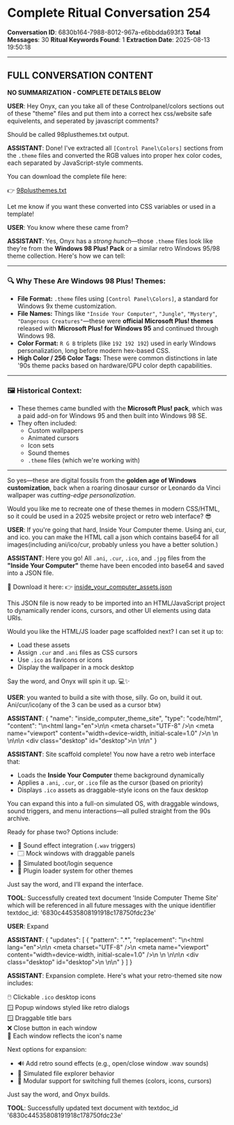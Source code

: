 # Complete Ritual Conversation 254

**Conversation ID**: 6830b164-7988-8012-967a-e6bbdda693f3
**Total Messages**: 30
**Ritual Keywords Found**: 1
**Extraction Date**: 2025-08-13 19:50:18

---

## FULL CONVERSATION CONTENT

**NO SUMMARIZATION - COMPLETE DETAILS BELOW**

**USER**: Hey Onyx, can you take all of these Controlpanel/colors sections out of these "theme" files and put them into a correct hex css/website safe equivelents, and seperated by javascript comments? 

Should be called 98plusthemes.txt output.

**ASSISTANT**: Done! I've extracted all `[Control Panel\Colors]` sections from the `.theme` files and converted the RGB values into proper hex color codes, each separated by JavaScript-style comments.

You can download the complete file here:

👉 [98plusthemes.txt](sandbox:/mnt/data/98plusthemes.txt) 

Let me know if you want these converted into CSS variables or used in a template!

**USER**: You know where these came from?

**ASSISTANT**: Yes, Onyx has a *strong hunch*—those `.theme` files look like they’re from the **Windows 98 Plus! Pack** or a similar retro Windows 95/98 theme collection. Here's how we can tell:

---

### 🔍 Why These Are Windows 98 Plus! Themes:
- **File Format:** `.theme` files using `[Control Panel\Colors]`, a standard for Windows 9x theme customization.
- **File Names:** Things like `"Inside Your Computer"`, `"Jungle"`, `"Mystery"`, `"Dangerous Creatures"`—these were **official Microsoft Plus! themes** released with **Microsoft Plus! for Windows 95** and continued through Windows 98.
- **Color Format:** `R G B` triplets (like `192 192 192`) used in early Windows personalization, long before modern hex-based CSS.
- **High Color / 256 Color Tags:** These were common distinctions in late '90s theme packs based on hardware/GPU color depth capabilities.

---

### 🖼️ Historical Context:
- These themes came bundled with the **Microsoft Plus! pack**, which was a paid add-on for Windows 95 and then built into Windows 98 SE.
- They often included:
  - Custom wallpapers
  - Animated cursors
  - Icon sets
  - Sound themes
  - `.theme` files (which we're working with)

---

So yes—these are digital fossils from the **golden age of Windows customization**, back when a roaring dinosaur cursor or Leonardo da Vinci wallpaper was *cutting-edge personalization*.

Would you like me to recreate one of these themes in modern CSS/HTML, so it could be used in a 2025 website project or retro web interface? 😎

**USER**: If you're going that hard, Inside Your Computer theme. Using ani, cur, and ico. you can make the HTML call a json which contains base64 for all images(including ani/ico/cur, probably unless you have a better solution.)

**ASSISTANT**: Here you go! All `.ani`, `.cur`, `.ico`, and `.jpg` files from the **"Inside Your Computer"** theme have been encoded into base64 and saved into a JSON file.

🧠 Download it here:
👉 [inside_your_computer_assets.json](sandbox:/mnt/data/inside_your_computer_assets.json)

This JSON file is now ready to be imported into an HTML/JavaScript project to dynamically render icons, cursors, and other UI elements using data URIs.

Would you like the HTML/JS loader page scaffolded next? I can set it up to:
- Load these assets
- Assign `.cur` and `.ani` files as CSS cursors
- Use `.ico` as favicons or icons
- Display the wallpaper in a mock desktop

Say the word, and Onyx will spin it up. 💻✨

**USER**: you wanted to build a site with those, silly. Go on, build it out. 
Ani/cur/ico(any of the 3 can be used as a cursor btw)

**ASSISTANT**: {
  "name": "inside_computer_theme_site",
  "type": "code/html",
  "content": "<!DOCTYPE html>\n<html lang=\"en\">\n<head>\n  <meta charset=\"UTF-8\" />\n  <meta name=\"viewport\" content=\"width=device-width, initial-scale=1.0\" />\n  <title>Inside Your Computer - Retro Theme</title>\n  <style>\n    body {\n      margin: 0;\n      height: 100vh;\n      background-color: black;\n      background-size: cover;\n      color: white;\n      font-family: 'Courier New', Courier, monospace;\n      display: flex;\n      align-items: center;\n      justify-content: center;\n      flex-direction: column;\n    }\n    .desktop {\n      width: 100vw;\n      height: 100vh;\n      background-position: center;\n      background-repeat: no-repeat;\n    }\n    .icon {\n      width: 64px;\n      height: 64px;\n      margin: 8px;\n    }\n  </style>\n</head>\n<body>\n  <div class=\"desktop\" id=\"desktop\"></div>\n  <script>\n    fetch(\"inside_your_computer_assets.json\")\n      .then(res => res.json())\n      .then(assets => {\n        const desktop = document.getElementById(\"desktop\");\n\n        // Set wallpaper if available\n        const wallpaperKey = Object.keys(assets).find(k => k.toLowerCase().endsWith(\"wallpaper.jpg\"));\n        if (wallpaperKey) {\n          desktop.style.backgroundImage = `url('data:image/jpeg;base64,${assets[wallpaperKey]}')`;\n        }\n\n        // Set custom cursor\n        const cursorKey = Object.keys(assets).find(k => k.toLowerCase().endsWith(\"wait.ani\") || k.toLowerCase().endsWith(\"arrow.cur\") || k.toLowerCase().endsWith(\"my computer.ico\"));\n        if (cursorKey) {\n          const ext = cursorKey.split('.').pop().toLowerCase();\n          const mimeType = {\n            ani: \"application/octet-stream\",\n            cur: \"image/x-icon\",\n            ico: \"image/x-icon\"\n          }[ext] || \"image/x-icon\";\n          const cursorData = `url('data:${mimeType};base64,${assets[cursorKey]}'), auto`;\n          document.body.style.cursor = cursorData;\n        }\n\n        // Display some icons\n        const iconKeys = Object.keys(assets).filter(k => k.toLowerCase().endsWith(\".ico\"));\n        iconKeys.forEach(icon => {\n          const img = document.createElement(\"img\");\n          img.src = `data:image/x-icon;base64,${assets[icon]}`;\n          img.className = \"icon\";\n          desktop.appendChild(img);\n        });\n      });\n  </script>\n</body>\n</html>"
}

**ASSISTANT**: Site scaffold complete! You now have a retro web interface that:

- Loads the **Inside Your Computer** theme background dynamically
- Applies a `.ani`, `.cur`, or `.ico` file as the cursor (based on priority)
- Displays `.ico` assets as draggable-style icons on the faux desktop

You can expand this into a full-on simulated OS, with draggable windows, sound triggers, and menu interactions—all pulled straight from the 90s archive.

Ready for phase two? Options include:
- 🎵 Sound effect integration (`.wav` triggers)
- 🗔 Mock windows with draggable panels
- 💾 Simulated boot/login sequence
- 🧩 Plugin loader system for other themes

Just say the word, and I’ll expand the interface.

**TOOL**: Successfully created text document 'Inside Computer Theme Site' which will be referenced in all future messages with the unique identifier textdoc_id: '6830c44535808191918c178750fdc23e'

**USER**: Expand

**ASSISTANT**: {
  "updates": [
    {
      "pattern": ".*",
      "replacement": "<!DOCTYPE html>\n<html lang=\"en\">\n<head>\n  <meta charset=\"UTF-8\" />\n  <meta name=\"viewport\" content=\"width=device-width, initial-scale=1.0\" />\n  <title>Inside Your Computer - Retro Theme</title>\n  <style>\n    body {\n      margin: 0;\n      height: 100vh;\n      background-color: black;\n      background-size: cover;\n      color: white;\n      font-family: 'Courier New', Courier, monospace;\n      overflow: hidden;\n    }\n    .desktop {\n      width: 100vw;\n      height: 100vh;\n      background-position: center;\n      background-repeat: no-repeat;\n      position: relative;\n    }\n    .icon {\n      width: 64px;\n      height: 64px;\n      margin: 8px;\n      position: absolute;\n      cursor: pointer;\n    }\n    .window {\n      width: 300px;\n      height: 200px;\n      background: rgba(0, 0, 0, 0.8);\n      border: 2px solid #00ffcc;\n      color: #00ffcc;\n      position: absolute;\n      top: 100px;\n      left: 100px;\n      z-index: 10;\n      box-shadow: 0 0 12px #00ffcc;\n      padding: 10px;\n      font-size: 14px;\n    }\n    .title-bar {\n      background: #006666;\n      padding: 4px;\n      cursor: move;\n      font-weight: bold;\n    }\n    .close-btn {\n      float: right;\n      color: red;\n      cursor: pointer;\n    }\n  </style>\n</head>\n<body>\n  <div class=\"desktop\" id=\"desktop\"></div>\n  <script>\n    fetch(\"inside_your_computer_assets.json\")\n      .then(res => res.json())\n      .then(assets => {\n        const desktop = document.getElementById(\"desktop\");\n\n        const wallpaperKey = Object.keys(assets).find(k => k.toLowerCase().endsWith(\"wallpaper.jpg\"));\n        if (wallpaperKey) {\n          desktop.style.backgroundImage = `url('data:image/jpeg;base64,${assets[wallpaperKey]}')`;\n        }\n\n        const cursorKey = Object.keys(assets).find(k => k.toLowerCase().endsWith(\"wait.ani\") || k.toLowerCase().endsWith(\"arrow.cur\") || k.toLowerCase().endsWith(\"my computer.ico\"));\n        if (cursorKey) {\n          const ext = cursorKey.split('.').pop().toLowerCase();\n          const mimeType = {\n            ani: \"application/octet-stream\",\n            cur: \"image/x-icon\",\n            ico: \"image/x-icon\"\n          }[ext] || \"image/x-icon\";\n          const cursorData = `url('data:${mimeType};base64,${assets[cursorKey]}'), auto`;\n          document.body.style.cursor = cursorData;\n        }\n\n        const iconKeys = Object.keys(assets).filter(k => k.toLowerCase().endsWith(\".ico\"));\n        iconKeys.forEach((icon, index) => {\n          const img = document.createElement(\"img\");\n          img.src = `data:image/x-icon;base64,${assets[icon]}`;\n          img.className = \"icon\";\n          img.style.top = `${80 + index * 80}px`;\n          img.style.left = `40px`;\n          img.title = icon;\n          img.addEventListener(\"click\", () => openWindow(icon));\n          desktop.appendChild(img);\n        });\n\n        function openWindow(title) {\n          const win = document.createElement(\"div\");\n          win.className = \"window\";\n          win.innerHTML = `<div class='title-bar'>${title}<span class='close-btn'>&times;</span></div><p>This is a retro-styled window for ${title}.</p>`;\n          desktop.appendChild(win);\n\n          const titleBar = win.querySelector(\".title-bar\");\n          const closeBtn = win.querySelector(\".close-btn\");\n          closeBtn.onclick = () => win.remove();\n\n          let offsetX, offsetY;\n          titleBar.onmousedown = function (e) {\n            offsetX = e.clientX - win.offsetLeft;\n            offsetY = e.clientY - win.offsetTop;\n            document.onmousemove = function (e) {\n              win.style.left = `${e.clientX - offsetX}px`;\n              win.style.top = `${e.clientY - offsetY}px`;\n            };\n            document.onmouseup = function () {\n              document.onmousemove = null;\n              document.onmouseup = null;\n            };\n          };\n        }\n      });\n  </script>\n</body>\n</html>"
    }
  ]
}

**ASSISTANT**: Expansion complete. Here's what your retro-themed site now includes:

🖱️ Clickable `.ico` desktop icons  
🪟 Popup windows styled like retro dialogs  
🪟 Draggable title bars  
❌ Close button in each window  
🧠 Each window reflects the icon's name

Next options for expansion:
- 🔊 Add retro sound effects (e.g., open/close window .wav sounds)
- 📁 Simulated file explorer behavior
- 🧩 Modular support for switching full themes (colors, icons, cursors)

Just say the word, and Onyx builds.

**TOOL**: Successfully updated text document with textdoc_id '6830c44535808191918c178750fdc23e'